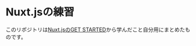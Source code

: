 # Nuxt.jsの練習

このリポジトリは[Nuxt.jsのGET STARTED](https://ja.nuxtjs.org/docs/2.x/get-started/installation)から学んだこと自分用にまとめたものです。
